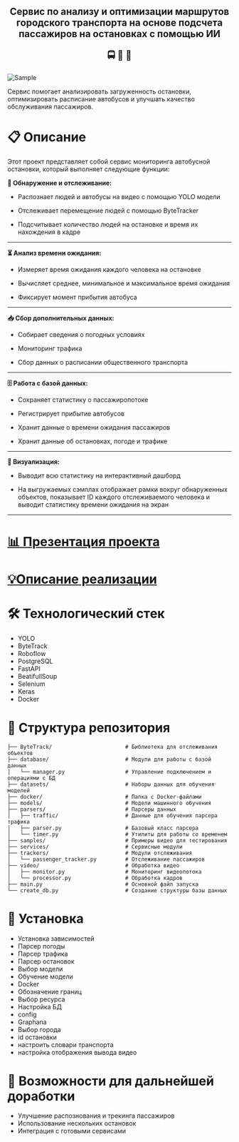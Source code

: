 <div align="center"> <h2><b>Сервис по анализу и оптимизации маршрутов городского транспорта на основе подсчета пассажиров на остановках с помощью ИИ 

🚍 🚋 🚌</b></h2></div>

![Sample](https://github.com/user-attachments/assets/b3a35214-5a80-4ccb-b410-b7b8aa82455f)

Сервис помогает анализировать загруженность остановки, оптимизировать расписание автобусов и улучшать качество обслуживания пассажиров.

# 📋 Описание

Этот проект представляет собой сервис мониторинга автобусной остановки, который выполняет следующие функции:


**👀 Обнаружение и отслеживание:**

* Распознает людей и автобусы на видео с помощью YOLO модели

* Отслеживает перемещение людей с помощью ByteTracker

* Подсчитывает количество людей на остановке и время их нахождения в кадре



_____________________
**⏳ Анализ времени ожидания:**

* Измеряет время ожидания каждого человека на остановке

* Вычисляет среднее, минимальное и максимальное время ожидания

* Фиксирует момент прибытия автобуса

_____________________
**📥 Сбор дополнительных данных:**

* Собирает сведения о погодных условиях

* Мониторинг трафика

* Сбор данных о расписании общественного транспорта

_____________________
**🗄️ Работа с базой данных:**

* Сохраняет статистику о пассажиропотоке

* Регистрирует прибытие автобусов

* Хранит данные о времени ожидания пассажиров

* Хранит данные об остановках, погоде и трафике

_____________________
**🎨 Визуализация:**

* Выводит всю статистику на интерактивный дашборд

* На выгружаемых сэмплах отображает рамки вокруг обнаруженных объектов, показывает ID каждого отслеживаемого человека и выводит статистику времени ожидания на экран
_____________________


# [📊 Презентация проекта](https://github.com/dankar91/Bus_Stop/blob/main/Pitch/Presentation.MD)

# [💡Описание реализации](https://github.com/dankar91/Bus_Stop/blob/main/Pitch/Project_implementation.MD)


# 🛠️ Технологический стeк

- YOLO
- ByteTrack
- Roboflow
- PostgreSQL
- FastAPI
- BeatifullSoup
- Selenium
- Keras
- Docker


# 📂 Структура репозитория
```
├── ByteTrack/                       # Библиотека для отслеживания объектов
├── database/                        # Модули для работы с базой данных
│   └── manager.py                   # Управление подключением и операциями с БД
├── datasets/                        # Наборы данных для обучения моделей
├── docker/                          # Папка с Docker-файлами
├── models/                          # Модели машинного обучения
├── parsers/                         # Парсеры данных
│   ├── traffic/                     # Данные для обучения парсера трафика
│   ├── parser.py                    # Базовый класс парсера
│   └── timer.py                     # Утилиты для работы со временем
├── samples/                         # Примеры видео для тестирования
├── services/                        # Сервисные модули
├── trackers/                        # Модули отслеживания
│   └── passenger_tracker.py         # Отслеживание пассажиров
├── video/                           # Обработка видео
│   ├── monitor.py                   # Мониторинг видеопотока
│   └── processor.py                 # Обработка кадров
├── main.py                          # Основной файл запуска
└── create_db.py                     # Создание структуры базы данных
```

# 🚀 Установка

- Установка зависимостей
- Парсер погоды
- Парсер трафика
- Парсер остановок
- Выбор модели
- Обучение модели
- Docker
- Обозначение границ
- Выбор ресурса
- Настройка БД
- config
- Graphana
- Выбор города
- id остановки
- настроить словари транспорта
- настройка отображения вывода видео
  
# 🧩 Возможности для дальнейшей доработки
* Улучшение распознования и трекинга пассажиров
* Использование нескольких остановок
* Интеграция с готовыми сервисами


